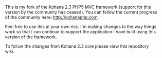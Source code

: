 This is my fork of the Kohana 2.3 PHP5 MVC framework (support for this version by the community has ceased).  You can follow the current progress of the community here: http://kohanaphp.com.

Feel free to use this at your own risk.  I'm making changes to the way things work so that I can continue to support the application I have built using this version of the framework.

To follow the changes from Kohana 2.3 core please view this repository wiki.